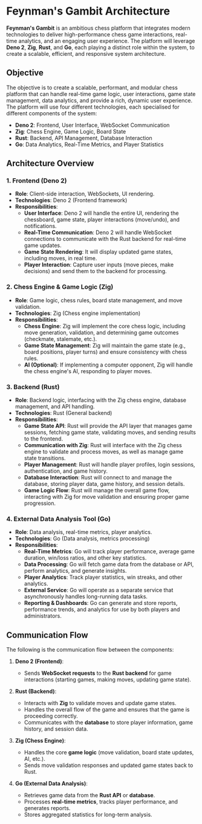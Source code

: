 # Feynman's Gambit Architecture

**Feynman's Gambit** is an ambitious chess platform that integrates modern technologies to deliver high-performance chess game interactions, real-time analytics, and an engaging user experience. The platform will leverage **Deno 2**, **Zig**, **Rust**, and **Go**, each playing a distinct role within the system, to create a scalable, efficient, and responsive system architecture.

## Objective

The objective is to create a scalable, performant, and modular chess platform that can handle real-time game logic, user interactions, game state management, data analytics, and provide a rich, dynamic user experience. The platform will use four different technologies, each specialised for different components of the system:

- **Deno 2**: Frontend, User Interface, WebSocket Communication
- **Zig**: Chess Engine, Game Logic, Board State
- **Rust**: Backend, API Management, Database Interaction
- **Go**: Data Analytics, Real-Time Metrics, and Player Statistics

## Architecture Overview

### 1. **Frontend (Deno 2)**
- **Role**: Client-side interaction, WebSockets, UI rendering.
- **Technologies**: Deno 2 (Frontend framework)
- **Responsibilities**:
  - **User Interface**: Deno 2 will handle the entire UI, rendering the chessboard, game state, player interactions (move/undo), and notifications.
  - **Real-Time Communication**: Deno 2 will handle WebSocket connections to communicate with the Rust backend for real-time game updates.
  - **Game State Rendering**: It will display updated game states, including moves, in real time.
  - **Player Interaction**: Capture user inputs (move pieces, make decisions) and send them to the backend for processing.

### 2. **Chess Engine & Game Logic (Zig)**
- **Role**: Game logic, chess rules, board state management, and move validation.
- **Technologies**: Zig (Chess engine implementation)
- **Responsibilities**:
  - **Chess Engine**: Zig will implement the core chess logic, including move generation, validation, and determining game outcomes (checkmate, stalemate, etc.).
  - **Game State Management**: Zig will maintain the game state (e.g., board positions, player turns) and ensure consistency with chess rules.
  - **AI (Optional)**: If implementing a computer opponent, Zig will handle the chess engine's AI, responding to player moves.

### 3. **Backend (Rust)**
- **Role**: Backend logic, interfacing with the Zig chess engine, database management, and API handling.
- **Technologies**: Rust (General backend)
- **Responsibilities**:
  - **Game State API**: Rust will provide the API layer that manages game sessions, fetching game state, validating moves, and sending results to the frontend.
  - **Communication with Zig**: Rust will interface with the Zig chess engine to validate and process moves, as well as manage game state transitions.
  - **Player Management**: Rust will handle player profiles, login sessions, authentication, and game history.
  - **Database Interaction**: Rust will connect to and manage the database, storing player data, game history, and session details.
  - **Game Logic Flow**: Rust will manage the overall game flow, interacting with Zig for move validation and ensuring proper game progression.

### 4. **External Data Analysis Tool (Go)**
- **Role**: Data analysis, real-time metrics, player analytics.
- **Technologies**: Go (Data analysis, metrics processing)
- **Responsibilities**:
  - **Real-Time Metrics**: Go will track player performance, average game duration, win/loss ratios, and other key statistics.
  - **Data Processing**: Go will fetch game data from the database or API, perform analytics, and generate insights.
  - **Player Analytics**: Track player statistics, win streaks, and other analytics.
  - **External Service**: Go will operate as a separate service that asynchronously handles long-running data tasks.
  - **Reporting & Dashboards**: Go can generate and store reports, performance trends, and analytics for use by both players and administrators.

## Communication Flow

The following is the communication flow between the components:

1. **Deno 2 (Frontend)**:
   - Sends **WebSocket requests** to the **Rust backend** for game interactions (starting games, making moves, updating game state).
   
2. **Rust (Backend)**:
   - Interacts with **Zig** to validate moves and update game states.
   - Handles the overall flow of the game and ensures that the game is proceeding correctly.
   - Communicates with the **database** to store player information, game history, and session data.

3. **Zig (Chess Engine)**:
   - Handles the core **game logic** (move validation, board state updates, AI, etc.).
   - Sends move validation responses and updated game states back to Rust.

4. **Go (External Data Analysis)**:
   - Retrieves game data from the **Rust API** or **database**.
   - Processes **real-time metrics**, tracks player performance, and generates reports.
   - Stores aggregated statistics for long-term analysis.

